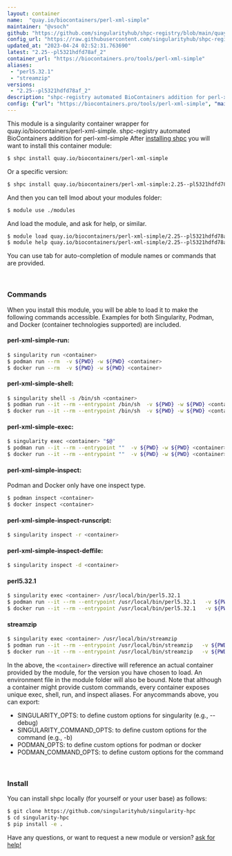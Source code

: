 ```yaml
---
layout: container
name:  "quay.io/biocontainers/perl-xml-simple"
maintainer: "@vsoch"
github: "https://github.com/singularityhub/shpc-registry/blob/main/quay.io/biocontainers/perl-xml-simple/container.yaml"
config_url: "https://raw.githubusercontent.com/singularityhub/shpc-registry/main/quay.io/biocontainers/perl-xml-simple/container.yaml"
updated_at: "2023-04-24 02:52:31.763690"
latest: "2.25--pl5321hdfd78af_2"
container_url: "https://biocontainers.pro/tools/perl-xml-simple"
aliases:
 - "perl5.32.1"
 - "streamzip"
versions:
 - "2.25--pl5321hdfd78af_2"
description: "shpc-registry automated BioContainers addition for perl-xml-simple"
config: {"url": "https://biocontainers.pro/tools/perl-xml-simple", "maintainer": "@vsoch", "description": "shpc-registry automated BioContainers addition for perl-xml-simple", "latest": {"2.25--pl5321hdfd78af_2": "sha256:e2b70223a6582ce67f5035455a0434f005010f064c78f5e6513057ac0eb5561e"}, "tags": {"2.25--pl5321hdfd78af_2": "sha256:e2b70223a6582ce67f5035455a0434f005010f064c78f5e6513057ac0eb5561e"}, "docker": "quay.io/biocontainers/perl-xml-simple", "aliases": {"perl5.32.1": "/usr/local/bin/perl5.32.1", "streamzip": "/usr/local/bin/streamzip"}}
---
```


This module is a singularity container wrapper for quay.io/biocontainers/perl-xml-simple.
shpc-registry automated BioContainers addition for perl-xml-simple
After [installing shpc](#install) you will want to install this container module:


```bash
$ shpc install quay.io/biocontainers/perl-xml-simple
```

Or a specific version:

```bash
$ shpc install quay.io/biocontainers/perl-xml-simple:2.25--pl5321hdfd78af_2
```

And then you can tell lmod about your modules folder:

```bash
$ module use ./modules
```

And load the module, and ask for help, or similar.

```bash
$ module load quay.io/biocontainers/perl-xml-simple/2.25--pl5321hdfd78af_2
$ module help quay.io/biocontainers/perl-xml-simple/2.25--pl5321hdfd78af_2
```

You can use tab for auto-completion of module names or commands that are provided.

<br>

### Commands

When you install this module, you will be able to load it to make the following commands accessible.
Examples for both Singularity, Podman, and Docker (container technologies supported) are included.

#### perl-xml-simple-run:

```bash
$ singularity run <container>
$ podman run --rm  -v ${PWD} -w ${PWD} <container>
$ docker run --rm  -v ${PWD} -w ${PWD} <container>
```

#### perl-xml-simple-shell:

```bash
$ singularity shell -s /bin/sh <container>
$ podman run --it --rm --entrypoint /bin/sh  -v ${PWD} -w ${PWD} <container>
$ docker run --it --rm --entrypoint /bin/sh  -v ${PWD} -w ${PWD} <container>
```

#### perl-xml-simple-exec:

```bash
$ singularity exec <container> "$@"
$ podman run --it --rm --entrypoint ""  -v ${PWD} -w ${PWD} <container> "$@"
$ docker run --it --rm --entrypoint ""  -v ${PWD} -w ${PWD} <container> "$@"
```

#### perl-xml-simple-inspect:

Podman and Docker only have one inspect type.

```bash
$ podman inspect <container>
$ docker inspect <container>
```

#### perl-xml-simple-inspect-runscript:

```bash
$ singularity inspect -r <container>
```

#### perl-xml-simple-inspect-deffile:

```bash
$ singularity inspect -d <container>
```


#### perl5.32.1

```bash
$ singularity exec <container> /usr/local/bin/perl5.32.1
$ podman run --it --rm --entrypoint /usr/local/bin/perl5.32.1   -v ${PWD} -w ${PWD} <container> -c " $@"
$ docker run --it --rm --entrypoint /usr/local/bin/perl5.32.1   -v ${PWD} -w ${PWD} <container> -c " $@"
```


#### streamzip

```bash
$ singularity exec <container> /usr/local/bin/streamzip
$ podman run --it --rm --entrypoint /usr/local/bin/streamzip   -v ${PWD} -w ${PWD} <container> -c " $@"
$ docker run --it --rm --entrypoint /usr/local/bin/streamzip   -v ${PWD} -w ${PWD} <container> -c " $@"
```



In the above, the `<container>` directive will reference an actual container provided
by the module, for the version you have chosen to load. An environment file in the
module folder will also be bound. Note that although a container
might provide custom commands, every container exposes unique exec, shell, run, and
inspect aliases. For anycommands above, you can export:

 - SINGULARITY_OPTS: to define custom options for singularity (e.g., --debug)
 - SINGULARITY_COMMAND_OPTS: to define custom options for the command (e.g., -b)
 - PODMAN_OPTS: to define custom options for podman or docker
 - PODMAN_COMMAND_OPTS: to define custom options for the command

<br>

### Install

You can install shpc locally (for yourself or your user base) as follows:

```bash
$ git clone https://github.com/singularityhub/singularity-hpc
$ cd singularity-hpc
$ pip install -e .
```

Have any questions, or want to request a new module or version? [ask for help!](https://github.com/singularityhub/singularity-hpc/issues)